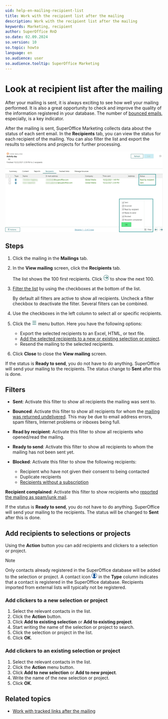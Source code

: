 ```yaml
---
uid: help-en-mailing-recipient-list
title: Work with the recipient list after the mailing
description: Work with the recipient list after the mailing
keywords: Marketing, recipient
author: SuperOffice RnD
so.date: 02.09.2024
so.version: 10
so.topic: howto
language: en
so.audience: user
so.audience.tooltip: SuperOffice Marketing
---
```


# Look at recipient list after the mailing

After your mailing is sent, it is always exciting to see how well your mailing performed. It is also a great opportunity to check and improve the quality of the information registered in your database. The number of [bounced emails][3], especially, is a key indicator.

After the mailing is sent, SuperOffice Marketing collects data about the status of each sent email. In the **Recipients** tab, you can view the status for each recipient of the mailing. You can also filter the list and export the results to selections and projects for further processing.

![You can see the status of the mailing in the Status field -screenshot][img4]

## Steps

1. Click the mailing in the **Mailings** tab.

2. In the **View mailing** screen, click the **Recipients** tab.

    The list shows the 100 first recipients. Click ![icon][img1] to show the next 100.

3. [Filter the list](#filters) by using the checkboxes at the bottom of the list.

    By default all filters are active to show all recipients. Uncheck a filter checkbox to deactivate the filter. Several filters can be combined.

4. Use the checkboxes in the left column to select all or specific recipients.

5. Click the ![icon][img2] menu button. Here you have the following options:
    * Export the selected recipients to an Excel, HTML, or text file.
    * [Add the selected recipients to a new or existing selection or project](#add-recipients).
    * Resend the mailing to the selected recipients.

6. Click **Close** to close the **View mailing** screen.

If the status is **Ready to send**, you do not have to do anything. SuperOffice will send your mailing to the recipients. The status change to **Sent** after this is done.

## Filters

* **Sent**: Activate this filter to show all recipients the mailing was sent to.

* **Bounced**: Activate this filter to show all recipients for whom the [mailing was returned undelivered][3]. This may be due to email address errors, spam filters, Internet problems or inboxes being full.

* **Read by recipient**: Activate this filter to show all recipients who opened/read the mailing.

* **Ready to send**: Activate this filter to show all recipients to whom the mailing has not been sent yet.

* **Blocked**: Activate this filter to show the following recipients:

  * Recipient who have not given their consent to being contacted
  * Duplicate recipients
  * [Recipients without a subscription][5]

**Recipient complained**: Activate this filter to show recipients who [reported the mailing as spam/junk mail][4].

If the status is **Ready to send**, you do not have to do anything. SuperOffice will send your mailing to the recipients. The status will be changed to **Sent** after this is done.

## <a id="add-recipients" />Add recipients to selections or projects

Using the **Action** button you can add recipients and clickers to a selection or project.

> [!NOTE]
> Only contacts already registered in the SuperOffice database will be added to the selection or project. A contact icon ![icon][img3] in the **Type** column indicates that a contact is registered in the SuperOffice database. Recipients imported from external lists will typically not be registered.

### Add clickers to a new selection or project

1. Select the relevant contacts in the list.
2. Click the **Action** button.
3. Click **Add to existing selection** or **Add to existing project**.
4. Start writing the name of the selection or project to search.
5. Click the selection or project in the list.
6. Click **OK**.

### Add clickers to an existing selection or project

1. Select the relevant contacts in the list.
2. Click the **Action** menu button.
3. Click **Add to new selection** or **Add to new project**.
4. Write the name of the new selection or project.
5. Click **OK**.

## Related topics

* [Work with tracked links after the mailing][1]

<!-- Referenced links -->
[1]: ../../tracked-links/learn/explore-clicks.md
[3]: manage-bounces.md
[4]: spam-complaints.md
[5]: manage-email-subscriptions.md

<!-- Referenced images -->
[img1]: ../../../../media/icons/arrow-right.png
[img2]: ../../../../media/icons/btn-menu.png
[img3]: ../../../../../common/icons/nav-contact.png
[img4]: ../../../../media/loc/en/marketing/recipients-tab-status.png
